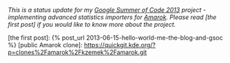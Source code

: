 *This is a status update for my [Google Summer of Code 2013] project -
implementing advanced statistics importers for [Amarok]. Please read [the first
post] if you would like to know more about the project.*

[Google Summer of Code 2013]: https://www.google-melange.com/gsoc/homepage/google/gsoc2013
[Amarok]: https://amarok.kde.org
[the first post]: {% post_url 2013-06-15-hello-world-me-the-blog-and-gsoc %}
[public Amarok clone]: https://quickgit.kde.org/?p=clones%2Famarok%2Fkzemek%2Famarok.git
